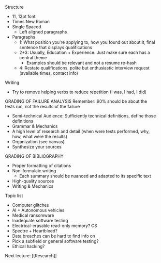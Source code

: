 Structure
- 11, 12pt font
- Times New Roman
- Single Spaced
	- Left aligned paragraphs
- Paragraphs
	- 1: What position you're applying to, how you found out about it, final sentence that displays qualifications
	- 2+3: Usually, Education + Experience. Just make sure each has a central theme
		- Examples should be relevant and not a resume re-hash
	- 4: Restate qualifications, polite but enthusiastic interview request (available times, contact info)

Writing
- Try to remove helping verbs to reduce repetition (I was, I had, I did)


GRADING OF FAILURE ANALYSIS
Remember: 90% should be about the tests run, not the results of the failure
- Semi-technical Audience: Sufficiently technical definitions, define those definitions
- Grammar & Mechanics
- A high level of research and detail (when were tests performed, why, how, what were the results)
- Organization (see canvas)
- Synthesize your sources

GRADING OF BIBLIOGRAPHY
- Proper formatting of citations
- Non-formulaic writing
	- Each summary should be nuanced and adapted to its specific text
- High-quality sources
- Writing & Mechanics

Topic list
- Computer glitches
- AI + Autonomous vehicles
- Medical ransomware
- Inadequate software testing
- Electrical-erasable read-only memory?
CS
- Spectre + Heartbleed?
- Data breaches can be hard to find info on
- Pick a subfield or general software testing?
- Ethical hacking?


Next lecture: [[Research]]